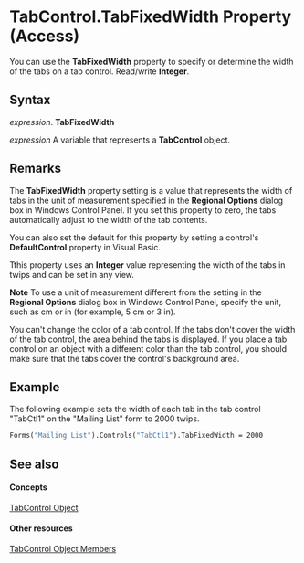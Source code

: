 
# TabControl.TabFixedWidth Property (Access)

You can use the  **TabFixedWidth** property to specify or determine the width of the tabs on a tab control. Read/write **Integer**.


## Syntax

 _expression_. **TabFixedWidth**

 _expression_ A variable that represents a **TabControl** object.


## Remarks

The  **TabFixedWidth** property setting is a value that represents the width of tabs in the unit of measurement specified in the **Regional Options** dialog box in Windows Control Panel. If you set this property to zero, the tabs automatically adjust to the width of the tab contents.

You can also set the default for this property by setting a control's  **DefaultControl** property in Visual Basic.

Tthis property uses an  **Integer** value representing the width of the tabs in twips and can be set in any view.


 **Note**  To use a unit of measurement different from the setting in the  **Regional Options** dialog box in Windows Control Panel, specify the unit, such as cm or in (for example, 5 cm or 3 in).

You can't change the color of a tab control. If the tabs don't cover the width of the tab control, the area behind the tabs is displayed. If you place a tab control on an object with a different color than the tab control, you should make sure that the tabs cover the control's background area.


## Example

The following example sets the width of each tab in the tab control "TabCtl1" on the "Mailing List" form to 2000 twips.


```vb
Forms("Mailing List").Controls("TabCtl1").TabFixedWidth = 2000
```


## See also


#### Concepts


[TabControl Object](05f7de7b-8665-df6d-3fbb-47f8547d3baf.md)
#### Other resources


[TabControl Object Members](d6de9ec4-e7f9-5c26-d750-d7c134ec9fb0.md)
